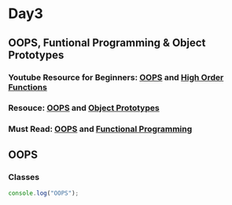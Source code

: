 # Day3

## OOPS, Funtional Programming & Object Prototypes

### Youtube Resource for Beginners: [OOPS](https://youtu.be/vDJpGenyHaA) and [High Order Functions](https://youtu.be/rRgD1yVwIvE)

### Resouce: [OOPS](https://developer.mozilla.org/en-US/docs/Learn/JavaScript/Objects/Object-oriented_JS) and [Object Prototypes](https://developer.mozilla.org/en-US/docs/Learn/JavaScript/Objects/Object_prototypes)

### Must Read: [OOPS](https://medium.com/better-programming/object-oriented-programming-in-javascript-b3bda28d3e81) and [Functional Programming](https://medium.com/@bojangbusiness/javascript-functional-programming-map-filter-and-reduce-846ff9ba492d)

## OOPS

### Classes

```javascript
console.log("OOPS");
```
